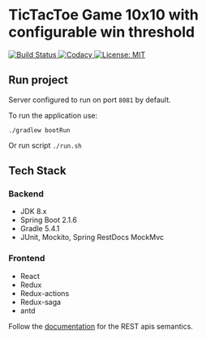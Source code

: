 # TicTacToe Game 10x10 with configurable win threshold

[![Build Status][noughts-crosses-travis-image] ][noughts-crosses-travis-url]
[![Codacy][noughts-crosses-codacy-image] ][noughts-crosses-codacy-url]
[![License: MIT][noughts-crosses-license-image] ][noughts-crosses-license-url]

## Run project

Server configured to run on port `8081` by default.

To run the application use: 

    ./gradlew bootRun
    
Or run script `./run.sh`

## Tech Stack

### Backend
 * JDK 8.x
 * Spring Boot 2.1.6
 * Gradle 5.4.1
 * JUnit, Mockito, Spring RestDocs MockMvc

### Frontend
 * React
 * Redux
 * Redux-actions
 * Redux-saga
 * antd

Follow the [documentation](./rest-api-docs/index.html) for the REST apis semantics.

[noughts-crosses-travis-image]: https://travis-ci.com/itallix/noughts-crosses.svg?token=VccNzTqqao1HL7VwvVz1&branch=master
[noughts-crosses-travis-url]: https://travis-ci.com/github/itallix/noughts-crosses
[noughts-crosses-codacy-image]: https://app.codacy.com/project/badge/Grade/e2f0d2a0520440a691b0b0f6e7e10b0b
[noughts-crosses-codacy-url]: https://app.codacy.com/manual/itallix/noughts-crosses
[noughts-crosses-license-image]: https://img.shields.io/badge/License-MIT-yellow.svg
[noughts-crosses-license-url]: https://opensource.org/licenses/MIT
